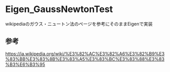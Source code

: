 # Eigen_GaussNewtonTest
 
wikipediaのガウス・ニュートン法のページを参考にそのままEigenで実装

## 参考

https://ja.wikipedia.org/wiki/%E3%82%AC%E3%82%A6%E3%82%B9%E3%83%BB%E3%83%8B%E3%83%A5%E3%83%BC%E3%83%88%E3%83%B3%E6%B3%95